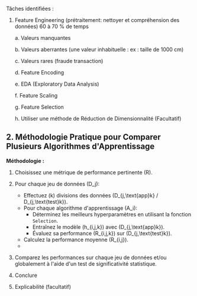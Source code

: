 Tâches identifiées : 

1. Feature Engineering (prétraitement: nettoyer et compréhension des données) 60 à 70 % de temps

    a. Valeurs manquantes

    b. Valeurs aberrantes (une valeur inhabituelle : ex : taille de 1000 cm)

    c. Valeurs rares (fraude transaction)

    d. Feature Encoding

    e. EDA (Exploratory Data Analysis)

    f. Feature Scaling

    g. Feature Selection

    h. Utiliser une méthode de Réduction de Dimensionnalité (Facultatif)

## 2. Méthodologie Pratique pour Comparer Plusieurs Algorithmes d'Apprentissage

**Méthodologie :**
1. Choisissez une métrique de performance pertinente \(R\).
2. Pour chaque jeu de données \(D_j\):
   - Effectuez \(k\) divisions des données \(D_{j,\text{app}k} / D_{j,\text{test}k}\).
   - Pour chaque algorithme d'apprentissage \(A_i\):
     - Déterminez les meilleurs hyperparamètres en utilisant la fonction `Selection`.
     - Entraînez le modèle \(h_{i,j,k}\) avec \(D_{j,\text{app}k}\).
     - Évaluez sa performance \(R_{i,j,k}\) sur \(D_{j,\text{test}k}\).
   - Calculez la performance moyenne \(R_{i,j}\).
   - 
3. Comparez les performances sur chaque jeu de données et/ou globalement à l'aide d'un test de significativité statistique.

4. Conclure

5. Explicabilité (facultatif)

